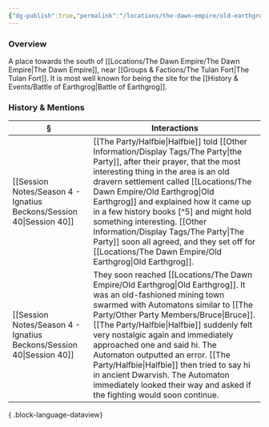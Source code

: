 ```yaml
---
{"dg-publish":true,"permalink":"/locations/the-dawn-empire/old-earthgrog/","tags":["Undiscovered"],"updated":"2025-08-11T11:53:31.786+01:00"}
---
```


### Overview
A place towards the south of [[Locations/The Dawn Empire/The Dawn Empire\|The Dawn Empire]], near [[Groups & Factions/The Tulan Fort\|The Tulan Fort]]. It is most well known for being the site for the [[History & Events/Battle of Earthgrog\|Battle of Earthgrog]].

### History & Mentions
| §                                                                       | Interactions                                                                                                                                                                                                                                                                                                                                                                                        |
| ----------------------------------------------------------------------- | --------------------------------------------------------------------------------------------------------------------------------------------------------------------------------------------------------------------------------------------------------------------------------------------------------------------------------------------------------------------------------------------------- |
| [[Session Notes/Season 4 - Ignatius Beckons/Session 40\|Session 40]] | [[The Party/Halfbie\|Halfbie]] told [[Other Information/Display Tags/The Party\|the Party]], after their prayer, that the most interesting thing in the area is an old dravern settlement called [[Locations/The Dawn Empire/Old Earthgrog\|Old Earthgrog]] and explained how it came up in a few history books [^5] and might hold something interesting. [[Other Information/Display Tags/The Party\|The Party]] soon all agreed, and they set off for [[Locations/The Dawn Empire/Old Earthgrog\|Old Earthgrog]].                                                                         |
| [[Session Notes/Season 4 - Ignatius Beckons/Session 40\|Session 40]] | They soon reached [[Locations/The Dawn Empire/Old Earthgrog\|Old Earthgrog]]. It was an old-fashioned mining town swarmed with Automatons similar to [[The Party/Other Party Members/Bruce\|Bruce]]. [[The Party/Halfbie\|Halfbie]] suddenly felt very nostalgic again and immediately approached one and said hi. The Automaton outputted an error. [[The Party/Halfbie\|Halfbie]] then tried to say hi in ancient Dwarvish. The Automaton immediately looked their way and asked if the fighting would soon continue. |

{ .block-language-dataview}